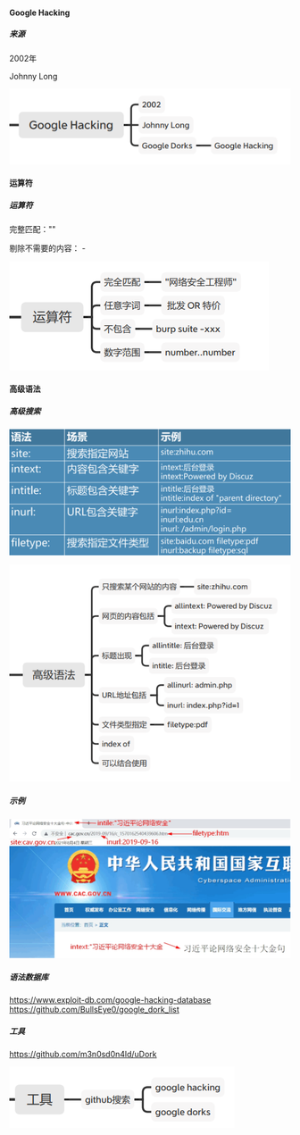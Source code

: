 #### Google Hacking

##### 来源

2002年

Johnny Long

![1687229993300](image/1.7搜索引擎收集信息/1687229993300.png)


#### 运算符

##### 运算符

完整匹配：""

剔除不需要的内容： -

![1687230006691](image/1.7搜索引擎收集信息/1687230006691.png)


#### 高级语法

##### 高级搜索

![1687229832786](image/1.7搜索引擎收集信息/1687229832786.png)

![1687230043111](image/1.7搜索引擎收集信息/1687230043111.png)


##### 示例

![1687229883699](image/1.7搜索引擎收集信息/1687229883699.png)




##### 语法数据库

https://www.exploit-db.com/google-hacking-database https://github.com/BullsEye0/google_dork_list


##### 工具

https://github.com/m3n0sd0n4ld/uDork

![1687230062325](image/1.7搜索引擎收集信息/1687230062325.png)
